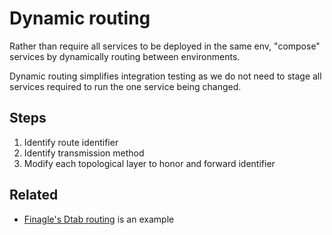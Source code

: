 # Dynamic routing

Rather than require all services to be deployed in the same env, "compose" services by dynamically routing between environments.

Dynamic routing simplifies integration testing as we do not need to stage all services required to run the one service being changed.

## Steps

1. Identify route identifier
1. Identify transmission method
1. Modify each topological layer to honor and forward identifier

## Related

* [Finagle's Dtab routing](http://iwishtoinform.blogspot.com/2014/09/finagle-promises-local-and-dtab.html) is an example